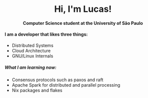 <h1 align="center"> Hi, I'm Lucas! </h1>
<h4 align="center"> Computer Science student at the University of São Paulo </h4>
<h4> I am a developer that likes three things: </h4>
<ul>
  <li> Distributed Systems </li>
  <li> Cloud Architecture </li>
  <li> GNU/Linux Internals </li>
</ul>
<h5> What I am learning now: </h5>
<ul>
  <li> Consensus protocols such as paxos and raft </li>
  <li> Apache Spark for distributed and parallel processing </li>
  <li> Nix packages and flakes </li>
</ul>
